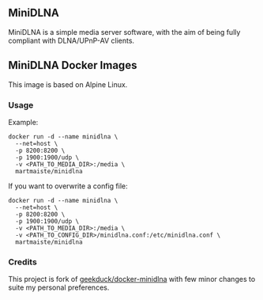 ## MiniDLNA

MiniDLNA is a simple media server software, with the aim of being fully compliant with DLNA/UPnP-AV clients.

## MiniDLNA Docker Images

This image is based on Alpine Linux.

### Usage

Example:

    docker run -d --name minidlna \
      --net=host \
      -p 8200:8200 \
      -p 1900:1900/udp \
      -v <PATH_TO_MEDIA_DIR>:/media \
      martmaiste/minidlna


If you want to overwrite a config file:

    docker run -d --name minidlna \
      --net=host \
      -p 8200:8200 \
      -p 1900:1900/udp \
      -v <PATH_TO_MEDIA_DIR>:/media \
      -v <PATH_TO_CONFIG_DIR>/minidlna.conf:/etc/minidlna.conf \
      martmaiste/minidlna

### Credits
This project is fork of [geekduck/docker-minidlna](https://github.com/geekduck/docker-minidlna) with few minor changes to suite my personal preferences.
